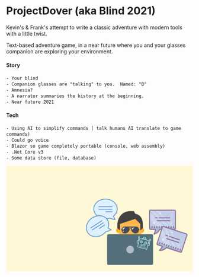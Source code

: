 # ProjectDover (aka Blind 2021)
Kevin's & Frank's attempt to write a classic adventure with modern tools with a little twist.

Text-based adventure game, in a near future where you and your glasses companion are exploring your environment. 

#### Story 
	- Your blind
	- Companion glasses are "talking" to you.  Named: "B"
	- Amnesia?
	- A narrator summaries the history at the beginning.
	- Near future 2021


#### Tech 
	- Using AI to simplify commands ( talk humans AI translate to game commands)
	- Could go voice
	- Blazor so game completely portable (console, web assembly)
	- .Net Core v3
	- Some data store (file, database)

![Image of a man wearing black glasses behind a laptop](medias/Text-Based-Game.png)